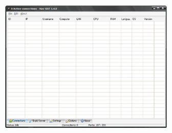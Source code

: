 ![Screenshot](https://raw.githubusercontent.com/Cryakl/Ultimate-RAT-Collection/refs/heads/main/HavRat/Hav-RAT%201.4.0/Screenshot.png)
